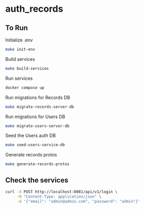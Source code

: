 # auth_records

## To Run

Initialize .env

```bash
make init-env
```
Build services

```bash
make build-services
```

Run services

```bash
docker compose up
```

Run migrations for Records DB

```bash
make migrate-records-server-db
```

Run migrations for Users DB

```bash
make migrate-users-server-db
```

Seed the Users auth DB

```bash
make seed-users-service-db
```

Generate records protos

```bash
make generate-records-protos
```

## Check the services

```bash
curl -X POST http://localhost:8081/api/v1/login \
     -H "Content-Type: application/json" \
     -d '{"email": "admin@admin.com", "password": "admin"}'
```